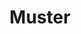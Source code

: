---
title: Muster
icon: icon.png
filter: filter-patterns

content:
    items:
        - '@taxonomy.function': pattern_1D
        - '@taxonomy.function': pattern_2D
        # - '@taxonomy.function': pattern_3D
    filter:
        published: true
        type: 'tech' 
    order:
        by: header.taxonomy.partcount
        dir: asc
    limit: 12
    pagination: true

########################################################################
# Needed because size of paginated collection can't be queried
# See issue https://github.com/getgrav/grav-plugin-pagination/issues/29
unpaginated:
    items:
        - '@taxonomy.function': pattern_1D
        - '@taxonomy.function': pattern_2D
        # - '@taxonomy.function': pattern_3D
    filter:
        published: true
        type: 'tech' 
########################################################################

form:
    name: filter-patterns
    id: items-filter
    classes: row
    fields:
        -
            name: filter
            type: fieldset
            id: filter
            classes: "col-12 col-md-6 text-center text-md-left"
            fields:
                -
                    name: pattern_type
                    label: Art
                    type: select
                    id: pattern_type
                    classes: custom-select
                    options:
                        'all': 'Alle Arten'
                        '1D':  '1D | Linear'
                        '2D':  '2D | Planar'
                        '3D':  '3D | Räumlich'
                -
                    name: pattern_segsize
                    label: Teile
                    type: select
                    id: pattern_segsize
                    classes: custom-select
                    options:
                        'all': 'Alle Größen'
                        '1':   'je 1 Teil'
                        '2':   'je 2 Teile'
                        '3':   'je 3 Teile'
                        '4':   'je 4 Teile'
                        '5':   'je 5 Teile'
                        '6':   'je 6 Teile'
                        '7':   'je 7 Teile'
                        '8':   'je 8 Teile'
                        '_9up': 'mehr Teile'
        -
            name: sorting
            type: fieldset
            id: sorting
            classes: "col-12 col-md-6 text-center text-md-right"
            fields:
                - 
                    name: order_by
                    label: Sortieren nach
                    type: select
                    id: order_by
                    classes: custom-select
                    default: 'header.taxonomy.partcount'
                    options:
                        'title': 'nach Titel'
                        'date': 'nach Erstelldatum'
                        'modified': 'nach Änderungsdatum'
                        'header.taxonomy.partcount': 'nach Teilezahl'
                        'random': 'nach Zufall'
                -
                    name: order_dir
                    label: Sortierrichtung
                    type: select
                    id: order_dir
                    classes: custom-select
                    default: 'asc'
                    options:
                        'asc': 'Auf'
                        'desc': 'Ab'
    buttons:
        submit:
            value: Filter
    process:
        redirect: >-
            /de/techs/patterns/{% 
                set pattern_segsize = form.value.pattern_segsize                                      %}{%
                set pattern_segsize = pattern_segsize|slice(0,3) == 'all' ? 'all' : pattern_segsize   %}{%
                set pattern_type    = form.value.pattern_type                                         %}{%
                if pattern_type == 'all'                                                              %}{%
                    if pattern_segsize != 'all'                                                       %}{%
                        set filter = 'pattern_segsize:' ~ pattern_segsize ~ '/'                       %}{%
                    endif                                                                             %}{%
                else                                                                                  %}{%
                    if pattern_segsize != 'all'                                                       %}{%
                        set filter = 'pattern_' ~ pattern_type ~ '_segsize:' ~ pattern_segsize  ~ '/' %}{%
                    else                                                                              %}{%
                        set filter = 'function:pattern_' ~ pattern_type  ~ '/'                        %}{%
                    endif                                                                             %}{%
                endif                                                                                 %}{{ filter }}{%
                set order_by = form.value.order_by                                                    %}{%
                set order_dir = form.value.order_dir                                                  %}{%
                set ordering = 'orderby:' ~ order_by ~ '/orderdir:' ~ order_dir                       %}{{ ordering }}
---